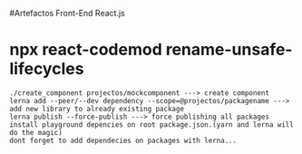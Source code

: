 #Artefactos Front-End React.js

# npx react-codemod rename-unsafe-lifecycles

```
./create_component projectos/mockcomponent ---> create component
lerna add --peer/--dev dependency --scope=@projectos/packagename ---> add new library to already existing package
lerna publish --force-publish ---> force publishing all packages
install playground depencies on root package.json.(yarn and lerna will do the magic)
dont forget to add dependecies on packages with lerna...
```
